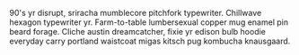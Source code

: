 90's yr disrupt, sriracha mumblecore pitchfork typewriter. Chillwave hexagon typewriter yr. Farm-to-table lumbersexual copper mug enamel pin beard forage. Cliche austin dreamcatcher, fixie yr edison bulb hoodie everyday carry portland waistcoat migas kitsch pug kombucha knausgaard.